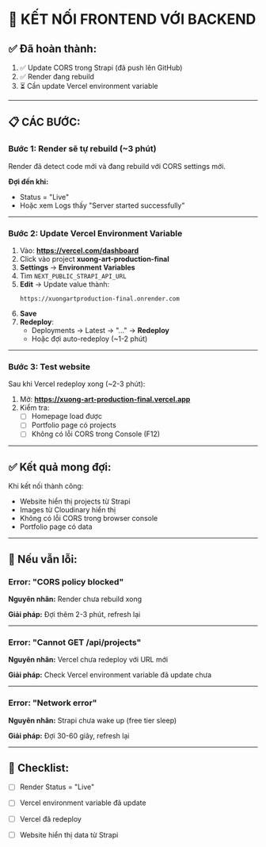# 🔗 KẾT NỐI FRONTEND VỚI BACKEND

## ✅ Đã hoàn thành:

1. ✅ Update CORS trong Strapi (đã push lên GitHub)
2. ✅ Render đang rebuild
3. ⏳ Cần update Vercel environment variable

---

## 📋 CÁC BƯỚC:

### Bước 1: Render sẽ tự rebuild (~3 phút)

Render đã detect code mới và đang rebuild với CORS settings mới.

**Đợi đến khi:**
- Status = "Live"
- Hoặc xem Logs thấy "Server started successfully"

---

### Bước 2: Update Vercel Environment Variable

1. Vào: **https://vercel.com/dashboard**
2. Click vào project **xuong-art-production-final**
3. **Settings** → **Environment Variables**
4. Tìm `NEXT_PUBLIC_STRAPI_API_URL`
5. **Edit** → Update value thành:
   ```
   https://xuongartproduction-final.onrender.com
   ```
6. **Save**
7. **Redeploy**:
   - Deployments → Latest → "..." → **Redeploy**
   - Hoặc đợi auto-redeploy (~1-2 phút)

---

### Bước 3: Test website

Sau khi Vercel redeploy xong (~2-3 phút):

1. Mở: **https://xuong-art-production-final.vercel.app**
2. Kiểm tra:
   - [ ] Homepage load được
   - [ ] Portfolio page có projects
   - [ ] Không có lỗi CORS trong Console (F12)

---

## ✅ Kết quả mong đợi:

Khi kết nối thành công:
- Website hiển thị projects từ Strapi
- Images từ Cloudinary hiển thị
- Không có lỗi CORS trong browser console
- Portfolio page có data

---

## 🐛 Nếu vẫn lỗi:

### Error: "CORS policy blocked"

**Nguyên nhân:** Render chưa rebuild xong

**Giải pháp:** Đợi thêm 2-3 phút, refresh lại

---

### Error: "Cannot GET /api/projects"

**Nguyên nhân:** Vercel chưa redeploy với URL mới

**Giải pháp:** Check Vercel environment variable đã update chưa

---

### Error: "Network error"

**Nguyên nhân:** Strapi chưa wake up (free tier sleep)

**Giải pháp:** Đợi 30-60 giây, refresh lại

---

## 📝 Checklist:

- [ ] Render Status = "Live"
- [ ] Vercel environment variable đã update
- [ ] Vercel đã redeploy
- [ ] Website hiển thị data từ Strapi

